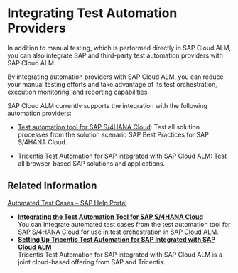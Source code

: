 <!-- loio82b04bb9b0df420aada0cd38925a6354 -->

# Integrating Test Automation Providers

In addition to manual testing, which is performed directly in SAP Cloud ALM, you can also integrate SAP and third-party test automation providers with SAP Cloud ALM.

By integrating automation providers with SAP Cloud ALM, you can reduce your manual testing efforts and take advantage of its test orchestration, execution monitoring, and reporting capabilities.

SAP Cloud ALM currently supports the integration with the following automation providers:

-   [Test automation tool for SAP S/4HANA Cloud](integrating-the-test-automation-tool-for-sap-s-4hana-cloud-0712254.md): Test all solution processes from the solution scenario SAP Best Practices for SAP S/4HANA Cloud.

-   [Tricentis Test Automation for SAP integrated with SAP Cloud ALM](setting-up-tricentis-test-automation-for-sap-integrated-with-sap-cloud-alm-2bddb58.md): Test all browser-based SAP solutions and applications.




<a name="loio82b04bb9b0df420aada0cd38925a6354__section_dw2_pzp_fcc"/>

## Related Information

[Automated Test Cases – SAP Help Portal](https://help.sap.com/docs/cloud-alm/applicationhelp/automated-test-cases)

-   **[Integrating the Test Automation Tool for SAP S/4HANA Cloud](integrating-the-test-automation-tool-for-sap-s-4hana-cloud-0712254.md "You can integrate automated test cases from the test automation tool for SAP S/4HANA
		Cloud for use in test orchestration in SAP Cloud ALM.")**  
You can integrate automated test cases from the test automation tool for SAP S/4HANA Cloud for use in test orchestration in SAP Cloud ALM.
-   **[Setting Up Tricentis Test Automation for SAP Integrated with SAP Cloud ALM](setting-up-tricentis-test-automation-for-sap-integrated-with-sap-cloud-alm-2bddb58.md "Tricentis Test Automation for SAP integrated with SAP Cloud ALM is a joint cloud-based
		offering from SAP and Tricentis.")**  
Tricentis Test Automation for SAP integrated with SAP Cloud ALM is a joint cloud-based offering from SAP and Tricentis.

